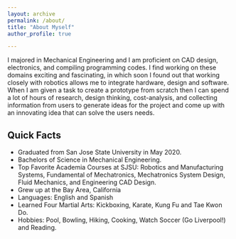 ```yaml
---
layout: archive
permalink: /about/
title: "About Myself"
author_profile: true

---
```


I majored in Mechanical Engineering and I am proficient on CAD design,
electronics, and compiling programming codes. I find working on these domains
exciting and fascinating, in which soon I found out that working closely
with robotics allows me to integrate hardware, design and software.
When I am given a task to create a prototype from  scratch then I can spend a
lot of hours of research, design thinking, cost-analysis, and
collecting information from users to generate ideas for the
project and come up with an innovating idea that can solve the users needs.

## Quick Facts
* Graduated from San Jose State University in May 2020.
* Bachelors of Science in Mechanical Engineering.
* Top Favorite Academia Courses at SJSU:
    Robotics and Manufacturing Systems, Fundamental of Mechatronics,
    Mechatronics System Design, Fluid Mechanics, and Engineering CAD Design.
* Grew up at the Bay Area, California
* Languages: English and Spanish
* Learned Four Martial Arts: Kickboxing, Karate, Kung Fu and Tae Kwon Do.
* Hobbies: Pool, Bowling, Hiking, Cooking, Watch Soccer (Go Liverpool!) and Reading.
